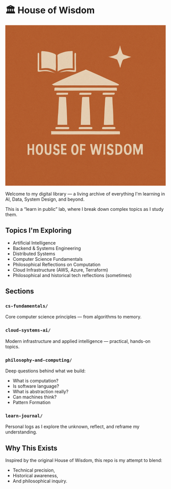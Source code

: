 # 🏛️ House of Wisdom

![House of Wisdom Banner](./banner.png)

Welcome to my digital library — a living archive of everything I'm learning in AI, Data, System Design, and beyond.

This is a “learn in public” lab, where I break down complex topics as I study them.

## Topics I'm Exploring
- Artificial Intelligence
- Backend & Systems Engineering
- Distributed Systems
- Computer Science Fundamentals
- Philosophical Reflections on Computation
- Cloud Infrastructure (AWS, Azure, Terraform)
- Philosophical and historical tech reflections (sometimes)

## Sections

### `cs-fundamentals/`
Core computer science principles — from algorithms to memory.

### `cloud-systems-ai/`
Modern infrastructure and applied intelligence — practical, hands-on topics.

### `philosophy-and-computing/`
Deep questions behind what we build:
- What is computation?
- Is software language?
- What is abstraction really?
- Can machines think?
- Pattern Formation 

### `learn-journal/`
Personal logs as I explore the unknown, reflect, and reframe my understanding.

## Why This Exists

Inspired by the original House of Wisdom, this repo is my attempt to blend:
- Technical precision,
- Historical awareness,
- And philosophical inquiry.
